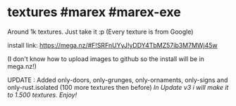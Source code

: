 # textures #marex #marex-exe
Around 1k textures. Just take it :p (Every texture is from Google)

install link: https://mega.nz/#F!SRFnUYyJ!yDDY4TbMZ57ib3M7MWj45w


(I don't know how to upload images to github so the install will be in mega.nz!)


UPDATE : Added only-doors, only-grunges, only-ornaments, only-signs and only-rust.isolated (100 more textures then before)
*In Update v3 i will make it to 1.500 textures. Enjoy!*
